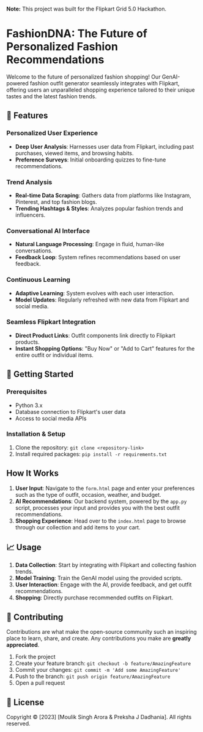**Note:** This project was built for the Flipkart Grid 5.0 Hackathon.

# FashionDNA: The Future of Personalized Fashion Recommendations

Welcome to the future of personalized fashion shopping! Our GenAI-powered fashion outfit generator seamlessly integrates with Flipkart, offering users an unparalleled shopping experience tailored to their unique tastes and the latest fashion trends.

## 🌠 Features

### Personalized User Experience
- **Deep User Analysis**: Harnesses user data from Flipkart, including past purchases, viewed items, and browsing habits.
- **Preference Surveys**: Initial onboarding quizzes to fine-tune recommendations.

### Trend Analysis
- **Real-time Data Scraping**: Gathers data from platforms like Instagram, Pinterest, and top fashion blogs.
- **Trending Hashtags & Styles**: Analyzes popular fashion trends and influencers.

### Conversational AI Interface
- **Natural Language Processing**: Engage in fluid, human-like conversations.
- **Feedback Loop**: System refines recommendations based on user feedback.

### Continuous Learning
- **Adaptive Learning**: System evolves with each user interaction.
- **Model Updates**: Regularly refreshed with new data from Flipkart and social media.

### Seamless Flipkart Integration
- **Direct Product Links**: Outfit components link directly to Flipkart products.
- **Instant Shopping Options**: "Buy Now" or "Add to Cart" features for the entire outfit or individual items.

## 🚀 Getting Started

### Prerequisites
- Python 3.x
- Database connection to Flipkart's user data
- Access to social media APIs

### Installation & Setup
1. Clone the repository: `git clone <repository-link>`
2. Install required packages: `pip install -r requirements.txt`

## How It Works

1. **User Input**: Navigate to the `form.html` page and enter your preferences such as the type of outfit, occasion, weather, and budget.
2. **AI Recommendations**: Our backend system, powered by the `app.py` script, processes your input and provides you with the best outfit recommendations.
3. **Shopping Experience**: Head over to the `index.html` page to browse through our collection and add items to your cart.

## 📈 Usage

1. **Data Collection**: Start by integrating with Flipkart and collecting fashion trends.
2. **Model Training**: Train the GenAI model using the provided scripts.
3. **User Interaction**: Engage with the AI, provide feedback, and get outfit recommendations.
4. **Shopping**: Directly purchase recommended outfits on Flipkart.
   
## 🤝 Contributing

Contributions are what make the open-source community such an inspiring place to learn, share, and create. Any contributions you make are **greatly appreciated**.

1. Fork the project
2. Create your feature branch: `git checkout -b feature/AmazingFeature`
3. Commit your changes: `git commit -m 'Add some AmazingFeature'`
4. Push to the branch: `git push origin feature/AmazingFeature`
5. Open a pull request

## 📜 License

Copyright © [2023] [Moulik Singh Arora & Preksha J Dadhania]. All rights reserved.
